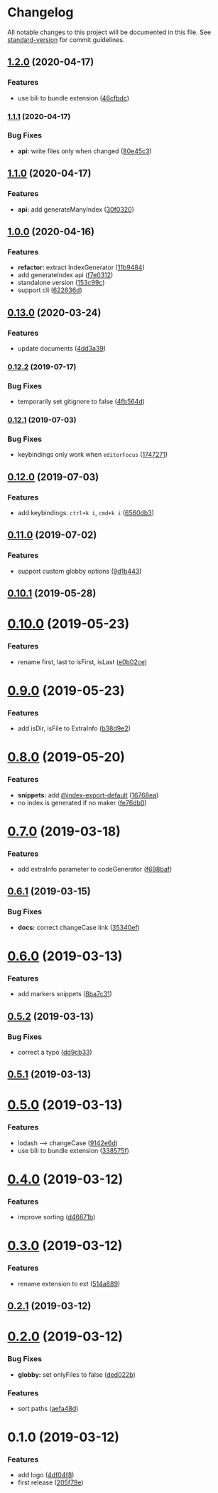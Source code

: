 # Changelog

All notable changes to this project will be documented in this file. See [standard-version](https://github.com/conventional-changelog/standard-version) for commit guidelines.

## [1.2.0](https://github.com/fjc0k/vscode-generate-index/compare/v1.1.1...v1.2.0) (2020-04-17)

### Features

- use bili to bundle extension ([46cfbdc](https://github.com/fjc0k/vscode-generate-index/commit/46cfbdc))

### [1.1.1](https://github.com/fjc0k/vscode-generate-index/compare/v1.1.0...v1.1.1) (2020-04-17)

### Bug Fixes

- **api:** write files only when changed ([80e45c3](https://github.com/fjc0k/vscode-generate-index/commit/80e45c3))

## [1.1.0](https://github.com/fjc0k/vscode-generate-index/compare/v1.0.0...v1.1.0) (2020-04-17)

### Features

- **api:** add generateManyIndex ([30f0320](https://github.com/fjc0k/vscode-generate-index/commit/30f0320))

## [1.0.0](https://github.com/fjc0k/vscode-generate-index/compare/v0.13.0...v1.0.0) (2020-04-16)

### Features

- **refactor:** extract IndexGenerator ([11b9484](https://github.com/fjc0k/vscode-generate-index/commit/11b9484))
- add generateIndex api ([f7e0312](https://github.com/fjc0k/vscode-generate-index/commit/f7e0312))
- standalone version ([153c99c](https://github.com/fjc0k/vscode-generate-index/commit/153c99c))
- support cli ([622636d](https://github.com/fjc0k/vscode-generate-index/commit/622636d))

## [0.13.0](https://github.com/fjc0k/vscode-generate-index/compare/v0.12.2...v0.13.0) (2020-03-24)

### Features

- update documents ([4dd3a39](https://github.com/fjc0k/vscode-generate-index/commit/4dd3a39))

### [0.12.2](https://github.com/fjc0k/vscode-generate-index/compare/v0.12.1...v0.12.2) (2019-07-17)

### Bug Fixes

- temporarily set gitignore to false ([4fb564d](https://github.com/fjc0k/vscode-generate-index/commit/4fb564d))

### [0.12.1](https://github.com/fjc0k/vscode-generate-index/compare/v0.12.0...v0.12.1) (2019-07-03)

### Bug Fixes

- keybindings only work when `editorFocus` ([1747271](https://github.com/fjc0k/vscode-generate-index/commit/1747271))

## [0.12.0](https://github.com/fjc0k/vscode-generate-index/compare/v0.11.0...v0.12.0) (2019-07-03)

### Features

- add keybindings: `ctrl+k i`, `cmd+k i` ([6560db3](https://github.com/fjc0k/vscode-generate-index/commit/6560db3))

## [0.11.0](https://github.com/fjc0k/vscode-generate-index/compare/v0.10.1...v0.11.0) (2019-07-02)

### Features

- support custom globby options ([9d1b443](https://github.com/fjc0k/vscode-generate-index/commit/9d1b443))

## [0.10.1](https://github.com/fjc0k/vscode-generate-index/compare/v0.10.0...v0.10.1) (2019-05-28)

# [0.10.0](https://github.com/fjc0k/vscode-generate-index/compare/v0.9.0...v0.10.0) (2019-05-23)

### Features

- rename first, last to isFirst, isLast ([e0b02ce](https://github.com/fjc0k/vscode-generate-index/commit/e0b02ce))

# [0.9.0](https://github.com/fjc0k/vscode-generate-index/compare/v0.8.0...v0.9.0) (2019-05-23)

### Features

- add isDir, isFile to ExtraInfo ([b38d9e2](https://github.com/fjc0k/vscode-generate-index/commit/b38d9e2))

# [0.8.0](https://github.com/fjc0k/vscode-generate-index/compare/v0.7.0...v0.8.0) (2019-05-20)

### Features

- **snippets:** add [@index-export-default](https://github.com/index-export-default) ([16768ea](https://github.com/fjc0k/vscode-generate-index/commit/16768ea))
- no index is generated if no maker ([fe76db0](https://github.com/fjc0k/vscode-generate-index/commit/fe76db0))

# [0.7.0](https://github.com/fjc0k/vscode-generate-index/compare/v0.6.1...v0.7.0) (2019-03-18)

### Features

- add extraInfo parameter to codeGenerator ([f698baf](https://github.com/fjc0k/vscode-generate-index/commit/f698baf))

## [0.6.1](https://github.com/fjc0k/vscode-generate-index/compare/v0.6.0...v0.6.1) (2019-03-15)

### Bug Fixes

- **docs:** correct changeCase link ([35340ef](https://github.com/fjc0k/vscode-generate-index/commit/35340ef))

# [0.6.0](https://github.com/fjc0k/vscode-generate-index/compare/v0.5.2...v0.6.0) (2019-03-13)

### Features

- add markers snippets ([8ba7c31](https://github.com/fjc0k/vscode-generate-index/commit/8ba7c31))

## [0.5.2](https://github.com/fjc0k/vscode-generate-index/compare/v0.5.1...v0.5.2) (2019-03-13)

### Bug Fixes

- correct a typo ([dd9cb33](https://github.com/fjc0k/vscode-generate-index/commit/dd9cb33))

## [0.5.1](https://github.com/fjc0k/vscode-generate-index/compare/v0.5.0...v0.5.1) (2019-03-13)

# [0.5.0](https://github.com/fjc0k/vscode-generate-index/compare/v0.4.0...v0.5.0) (2019-03-13)

### Features

- lodash --> changeCase ([9142e6d](https://github.com/fjc0k/vscode-generate-index/commit/9142e6d))
- use bili to bundle extension ([338575f](https://github.com/fjc0k/vscode-generate-index/commit/338575f))

# [0.4.0](https://github.com/fjc0k/vscode-generate-index/compare/v0.3.0...v0.4.0) (2019-03-12)

### Features

- improve sorting ([d46671b](https://github.com/fjc0k/vscode-generate-index/commit/d46671b))

# [0.3.0](https://github.com/fjc0k/vscode-generate-index/compare/v0.2.1...v0.3.0) (2019-03-12)

### Features

- rename extension to ext ([514a889](https://github.com/fjc0k/vscode-generate-index/commit/514a889))

## [0.2.1](https://github.com/fjc0k/vscode-generate-index/compare/v0.2.0...v0.2.1) (2019-03-12)

# [0.2.0](https://github.com/fjc0k/vscode-generate-index/compare/v0.1.0...v0.2.0) (2019-03-12)

### Bug Fixes

- **globby:** set onlyFiles to false ([ded022b](https://github.com/fjc0k/vscode-generate-index/commit/ded022b))

### Features

- sort paths ([aefa48d](https://github.com/fjc0k/vscode-generate-index/commit/aefa48d))

# 0.1.0 (2019-03-12)

### Features

- add logo ([4df04f8](https://github.com/fjc0k/vscode-generate-index/commit/4df04f8))
- first release ([205f79e](https://github.com/fjc0k/vscode-generate-index/commit/205f79e))
